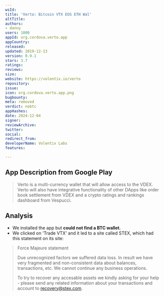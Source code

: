 ```yaml
---
wsId: 
title: 'Verto: Bitcoin VTX EOS ETH Wal'
altTitle: 
authors:
- danny
users: 1000
appId: org.cordova.verto.app
appCountry: 
released: 
updated: 2019-12-13
version: 0.9.1
stars: 3.7
ratings: 
reviews: 
size: 
website: https://volentix.io/verto
repository: 
issue: 
icon: org.cordova.verto.app.png
bugbounty: 
meta: removed
verdict: nobtc
appHashes: 
date: 2024-12-04
signer: 
reviewArchive: 
twitter: 
social: 
redirect_from: 
developerName: Volentix Labs
features: 

---
```


## App Description from Google Play 

> Verto is a multi-currency wallet that will allow access to the VDEX. Verto will also have integrative functionality of other DApps like order book settlement from VDEX and a crypto ratings and rankings dashboard from Vespucci.

## Analysis 

- We installed the app but **could not find a BTC wallet.** 
- We clicked on 'Trade VTX' and it led to a site called STEX, which had this statement on its site: 

> Force Majeure statement
>
> Due unrecognized factors we suffered data loss. In result we have very fragmented and non-consistent data about balances, transactions, etc. We cannot continue any business operations.
>
> To try to recover any accesable assets we kindly asking for your help - please send any related information about your transactions and account to recovery@stex.com.